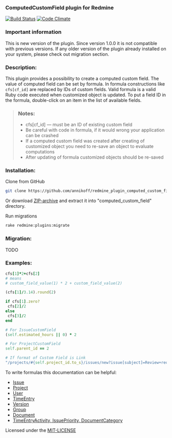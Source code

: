 ### ComputedCustomField plugin for Redmine

[![Build Status](https://travis-ci.org/annikoff/redmine_plugin_computed_custom_field.svg?branch=master)](https://travis-ci.org/annikoff/redmine_plugin_computed_custom_field)
[![Code Climate](https://codeclimate.com/github/annikoff/redmine_plugin_computed_custom_field/badges/gpa.svg)](https://codeclimate.com/github/annikoff/redmine_plugin_computed_custom_field)

### Important information

This is new version of the plugin. Since version 1.0.0 it is not compatible with previous versions.
If any older version of the plugin already installed on your system, please check out migration section.

### Description:

This plugin provides a possibility to create a computed custom field. 
The value of computed field can be set by formula. 
In formula constructions like `cfs[cf_id]` are replaced by IDs of custom fields. 
Valid formula is a valid Ruby code executed when customized object is updated. 
To put a field ID in the formula, double-click on an item in the list of available fields.

> ### Notes:
> - cfs[cf_id] &mdash; must be an ID of existing custom field
> - Be careful with code in formula, if it would wrong your application can be crashed
> - If a computed custom field was created after creating of customized object you need to re-save an object to evaluate computations
> - After updating of formula customized objects should be re-saved

### Installation:

Clone from GitHub
```sh
git clone https://github.com/annikoff/redmine_plugin_computed_custom_field.git computed_custom_field
```

Or download [ZIP-archive](https://github.com/annikoff/redmine_plugin_computed_custom_field/archive/master.zip) and extract it into "computed_custom_field" directory.

Run migrations
```sh
rake redmine:plugins:migrate
```

### Migration:
TODO

### Examples:
```ruby
cfs[1]*2+cfs[2]
# means 
# custom_field_value(1) * 2 + custom_field_value(2)
```

```ruby
(cfs[1]/3.14).round(2)
```

```ruby
if cfs[1].zero?
 cfs[2]/2
else
 cfs[3]/2
end
```

```ruby
# For IssueCustomField 
(self.estimated_hours || 0) * 2
```

```ruby
# For ProjectCustomField 
self.parent_id == 2
```

```ruby
# If format of Custom Field is Link
"/projects/#{self.project_id.to_s}/issues/new?issue[subject]=Review+request+[##{self.id.to_s} #{self.subject}]&issue[tracker_id]=3"
```

To write formulas this documentation can be helpful:
- [Issue](http://www.rubydoc.info/github/edavis10/redmine/Issue)
- [Project](http://www.rubydoc.info/github/edavis10/redmine/Project)
- [User](http://www.rubydoc.info/github/edavis10/redmine/User)
- [TimeEntry](http://www.rubydoc.info/github/edavis10/redmine/TimeEntry)
- [Version](http://www.rubydoc.info/github/edavis10/redmine/Version)
- [Group](http://www.rubydoc.info/github/edavis10/redmine/Group)
- [Document](http://www.rubydoc.info/github/edavis10/redmine/Document)
- [TimeEntryActivity, IssuePriority, DocumentCategory](http://www.rubydoc.info/github/edavis10/redmine/Enumeration)

Licensed under the [MIT-LICENSE](https://raw.githubusercontent.com/annikoff/redmine_plugin_computed_custom_field/master/MIT-LICENSE)
